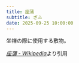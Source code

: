 ```yaml
---
title: 座蒲
subtitle: ざふ
date: 2025-09-25 10:00:00
---
```


坐禅の際に使用する敷物。

<cite>[座蒲 - Wikipedia](https://ja.wikipedia.org/wiki/%E5%BA%A7%E8%92%B2)</cite>より引用